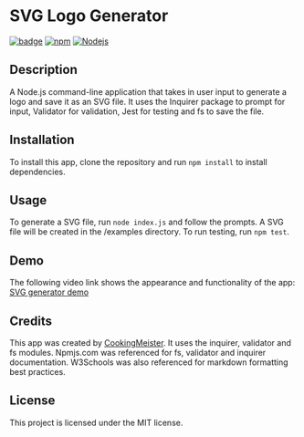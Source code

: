 # SVG Logo Generator

[![badge](https://img.shields.io/badge/license-MIT-brightgreen.svg)](https://opensource.org/licenses/MIT)
[![npm](https://img.shields.io/badge/npm-v10.2.3-blue.svg)](https://www.npmjs.com)
[![Nodejs](https://img.shields.io/badge/node.js-v20.10.0-yellow.svg)](https://nodejs.org/)

## Description

A Node.js command-line application that takes in user input to generate a logo and save it as an SVG file. It uses the Inquirer package to prompt for input, Validator for validation, Jest for testing and fs to save the file.

## Installation

To install this app, clone the repository and run `npm install` to install dependencies.

## Usage

To generate a SVG file, run `node index.js` and follow the prompts. A SVG file will be created in the /examples directory.
To run testing, run `npm test`.

## Demo

The following video link shows the appearance and functionality of the app: [SVG generator demo](https://drive.google.com/example.file)

## Credits

This app was created by [CookingMeister](https://github.com/cookingmeister). It uses the inquirer, validator and fs modules. Npmjs.com was referenced for fs, validator and inquirer documentation. W3Schools was also referenced for markdown formatting best practices.

## License

This project is licensed under the MIT license.
